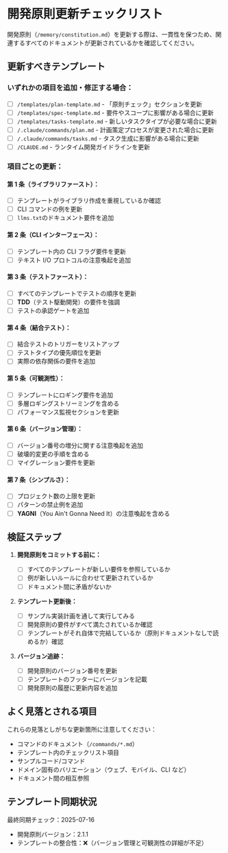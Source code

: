 # **開発原則更新チェックリスト**

開発原則（`/memory/constitution.md`）を更新する際は、一貫性を保つため、関連するすべてのドキュメントが更新されているかを確認してください。

## 更新すべきテンプレート

### **いずれかの項目を追加・修正する場合：**

- [ ] `/templates/plan-template.md` - 「原則チェック」セクションを更新
- [ ] `/templates/spec-template.md` - 要件やスコープに影響がある場合に更新
- [ ] `/templates/tasks-template.md` - 新しいタスクタイプが必要な場合に更新
- [ ] `/.claude/commands/plan.md` - 計画策定プロセスが変更された場合に更新
- [ ] `/.claude/commands/tasks.md` - タスク生成に影響がある場合に更新
- [ ] `/CLAUDE.md` - ランタイム開発ガイドラインを更新

### **項目ごとの更新：**

#### **第 1 条（ライブラリファースト）：**

- [ ] テンプレートがライブラリ作成を重視しているか確認
- [ ] CLI コマンドの例を更新
- [ ] `llms.txt`のドキュメント要件を追加

#### **第 2 条（CLI インターフェース）：**

- [ ] テンプレート内の CLI フラグ要件を更新
- [ ] テキスト I/O プロトコルの注意喚起を追加

#### **第 3 条（テストファースト）：**

- [ ] すべてのテンプレートでテストの順序を更新
- [ ] **TDD**（テスト駆動開発）の要件を強調
- [ ] テストの承認ゲートを追加

#### **第 4 条（結合テスト）：**

- [ ] 結合テストのトリガーをリストアップ
- [ ] テストタイプの優先順位を更新
- [ ] 実際の依存関係の要件を追加

#### **第 5 条（可観測性）：**

- [ ] テンプレートにロギング要件を追加
- [ ] 多層ロギングストリーミングを含める
- [ ] パフォーマンス監視セクションを更新

#### **第 6 条（バージョン管理）：**

- [ ] バージョン番号の増分に関する注意喚起を追加
- [ ] 破壊的変更の手順を含める
- [ ] マイグレーション要件を更新

#### **第 7 条（シンプルさ）：**

- [ ] プロジェクト数の上限を更新
- [ ] パターンの禁止例を追加
- [ ] **YAGNI**（You Ain't Gonna Need It）の注意喚起を含める

## 検証ステップ

1. **開発原則をコミットする前に：**

   - [ ] すべてのテンプレートが新しい要件を参照しているか
   - [ ] 例が新しいルールに合わせて更新されているか
   - [ ] ドキュメント間に矛盾がないか

2. **テンプレート更新後：**

   - [ ] サンプル実装計画を通して実行してみる
   - [ ] 開発原則の要件がすべて満たされているか確認
   - [ ] テンプレートがそれ自体で完結しているか（原則ドキュメントなしで読めるか）確認

3. **バージョン追跡：**
   - [ ] 開発原則のバージョン番号を更新
   - [ ] テンプレートのフッターにバージョンを記載
   - [ ] 開発原則の履歴に更新内容を追加

## よく見落とされる項目

これらの見落としがちな更新箇所に注意してください：

- コマンドのドキュメント（`/commands/*.md`）
- テンプレート内のチェックリスト項目
- サンプルコード/コマンド
- ドメイン固有のバリエーション（ウェブ、モバイル、CLI など）
- ドキュメント間の相互参照

## テンプレート同期状況

最終同期チェック：2025-07-16

- 開発原則バージョン：2.1.1
- テンプレートの整合性：❌（バージョン管理と可観測性の詳細が不足）
